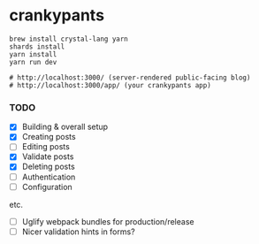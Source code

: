 # crankypants

```
brew install crystal-lang yarn
shards install
yarn install
yarn run dev

# http://localhost:3000/ (server-rendered public-facing blog)
# http://localhost:3000/app/ (your crankypants app)
```

### TODO

- [x] Building & overall setup
- [x] Creating posts
- [ ] Editing posts
- [x] Validate posts
- [x] Deleting posts
- [ ] Authentication
- [ ] Configuration

etc.

- [ ] Uglify webpack bundles for production/release
- [ ] Nicer validation hints in forms?
